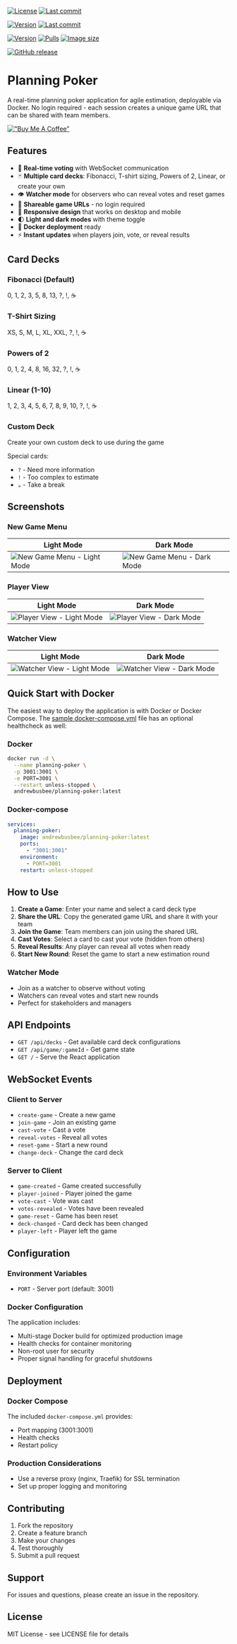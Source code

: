 [![License](https://img.shields.io/github/license/andrew-busbee/planning-poker?cacheBust=1)](https://github.com/andrew-busbee/planning-poker/blob/main/LICENSE)
[![Last commit](https://img.shields.io/github/last-commit/andrew-busbee/planning-poker?logo=github)](https://github.com/andrew-busbee/planning-poker/commits/main)
<!--
[![Docker Hub Version](https://img.shields.io/docker/v/andrewbusbee/planning-poker?sort=semver&logo=docker)](https://hub.docker.com/r/andrewbusbee/planning-poker/tags)
[![Docker Pulls](https://img.shields.io/docker/pulls/andrewbusbee/planning-poker?logo=docker)](https://hub.docker.com/r/andrewbusbee/planning-poker)
[![Image Size](https://img.shields.io/docker/image-size/andrewbusbee/planning-poker/latest?logo=docker)](https://hub.docker.com/r/andrewbusbee/planning-poker)
-->

<!-- Project / GitHub -->
[![Version](https://img.shields.io/github/v/release/andrewbusbee/planning-poker?sort=semver&logo=github&label=Version)](https://github.com/andrewbusbee/planning-poker/releases)
[![Last commit](https://img.shields.io/github/last-commit/andrewbusbee/planning-poker?logo=github&label=Last%20commit)](https://github.com/andrewbusbee/planning-poker/commits/main)

<!-- Docker Hub -->
[![Version](https://img.shields.io/docker/v/andrewbusbee/planning-poker?sort=semver&logo=docker&label=Version)](https://hub.docker.com/r/andrewbusbee/planning-poker/tags)
[![Pulls](https://img.shields.io/docker/pulls/andrewbusbee/planning-poker?logo=docker&label=Pulls)](https://hub.docker.com/r/andrewbusbee/planning-poker)
[![Image size](https://img.shields.io/docker/image-size/andrewbusbee/planning-poker/latest?logo=docker&label=Image%20size)](https://hub.docker.com/r/andrewbusbee/planning-poker)



[![GitHub release](https://img.shields.io/github/v/release/andrew-busbee/planning-poker?logo=github)](https://github.com/andrew-busbee/planning-poker/releases)

# Planning Poker

A real-time planning poker application for agile estimation, deployable via Docker. No login required - each session creates a unique game URL that can be shared with team members.

[!["Buy Me A Coffee"](https://www.buymeacoffee.com/assets/img/custom_images/orange_img.png)](https://buymeacoffee.com/whatsnewandrew)

## Features

- 🎯 **Real-time voting** with WebSocket communication
- 🃏 **Multiple card decks**: Fibonacci, T-shirt sizing, Powers of 2, Linear, or create your own
- 👁️ **Watcher mode** for observers who can reveal votes and reset games
- 🔗 **Shareable game URLs** - no login required
- 📱 **Responsive design** that works on desktop and mobile
- 🌓 **Light and dark modes** with theme toggle
- 🐳 **Docker deployment** ready
- ⚡ **Instant updates** when players join, vote, or reveal results

## Card Decks

### Fibonacci (Default)
0, 1, 2, 3, 5, 8, 13, ?, !, ☕

### T-Shirt Sizing
XS, S, M, L, XL, XXL, ?, !, ☕

### Powers of 2
0, 1, 2, 4, 8, 16, 32, ?, !, ☕

### Linear (1-10)
1, 2, 3, 4, 5, 6, 7, 8, 9, 10, ?, !, ☕

### Custom Deck
Create your own custom deck to use during the game

Special cards:
- `?` - Need more information
- `!` - Too complex to estimate
- `☕` - Take a break

## Screenshots

### New Game Menu

| **Light Mode** | **Dark Mode** |
| -------------- | -------------- |
| ![New Game Menu - Light Mode](https://github.com/andrew-busbee/planning-poker/blob/main/client/src/assets/new_game_light_mode.png) | ![New Game Menu - Dark Mode](https://github.com/andrew-busbee/planning-poker/blob/main/client/src/assets/new_game_dark_mode.png) |

### Player View

| **Light Mode** | **Dark Mode** |
| -------------- | -------------- |
| ![Player View - Light Mode](https://github.com/andrew-busbee/planning-poker/blob/main/client/src/assets/player_light_mode.png) | ![Player View - Dark Mode](https://github.com/andrew-busbee/planning-poker/blob/main/client/src/assets/player_dark_mode.png) |

### Watcher View

| **Light Mode** | **Dark Mode** |
| -------------- | -------------- |
| ![Watcher View - Light Mode](https://github.com/andrew-busbee/planning-poker/blob/main/client/src/assets/watcher_light_mode.png) | ![Watcher View - Dark Mode](https://github.com/andrew-busbee/planning-poker/blob/main/client/src/assets/watcher_dark_mode.png) |


## Quick Start with Docker

The easiest way to deploy the application is with Docker or Docker Compose.  The [sample docker-compose.yml](https://github.com/andrew-busbee/planning-poker/blob/main/docker-compose.yml) file has an optional healthcheck as well:

### Docker
```bash
docker run -d \
  --name planning-poker \
  -p 3001:3001 \
  -e PORT=3001 \
  --restart unless-stopped \
  andrewbusbee/planning-poker:latest

```

### Docker-compose
```yml
services:
  planning-poker:
    image: andrewbusbee/planning-poker:latest
    ports:
      - "3001:3001"
    environment:
      - PORT=3001
    restart: unless-stopped
```

## How to Use

1. **Create a Game**: Enter your name and select a card deck type
2. **Share the URL**: Copy the generated game URL and share it with your team
3. **Join the Game**: Team members can join using the shared URL
4. **Cast Votes**: Select a card to cast your vote (hidden from others)
5. **Reveal Results**: Any player can reveal all votes when ready
6. **Start New Round**: Reset the game to start a new estimation round

### Watcher Mode
- Join as a watcher to observe without voting
- Watchers can reveal votes and start new rounds
- Perfect for stakeholders and managers

## API Endpoints

- `GET /api/decks` - Get available card deck configurations
- `GET /api/game/:gameId` - Get game state
- `GET /` - Serve the React application

## WebSocket Events

### Client to Server
- `create-game` - Create a new game
- `join-game` - Join an existing game
- `cast-vote` - Cast a vote
- `reveal-votes` - Reveal all votes
- `reset-game` - Start a new round
- `change-deck` - Change the card deck

### Server to Client
- `game-created` - Game created successfully
- `player-joined` - Player joined the game
- `vote-cast` - Vote was cast
- `votes-revealed` - Votes have been revealed
- `game-reset` - Game has been reset
- `deck-changed` - Card deck has been changed
- `player-left` - Player left the game

## Configuration

### Environment Variables
- `PORT` - Server port (default: 3001)

### Docker Configuration
The application includes:
- Multi-stage Docker build for optimized production image
- Health checks for container monitoring
- Non-root user for security
- Proper signal handling for graceful shutdowns

## Deployment

### Docker Compose
The included `docker-compose.yml` provides:
- Port mapping (3001:3001)
- Health checks
- Restart policy

### Production Considerations
- Use a reverse proxy (nginx, Traefik) for SSL termination
- Set up proper logging and monitoring

## Contributing

1. Fork the repository
2. Create a feature branch
3. Make your changes
4. Test thoroughly
5. Submit a pull request

## Support

For issues and questions, please create an issue in the repository.

## License

MIT License - see LICENSE file for details